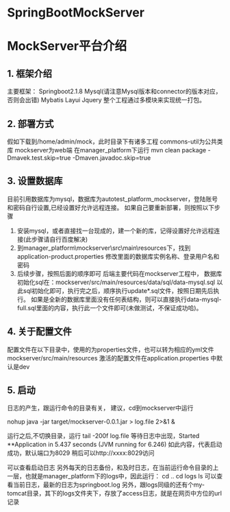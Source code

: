 # SpringBootMockServer

MockServer平台介绍
================================
## 1.	框架介绍
主要框架：
Springboot2.1.8
Mysql(请注意Mysql版本和connector的版本对应，否则会出错)
Mybatis
Layui
Jquery
整个工程通过多模块来实现统一打包。
## 2. 部署方式
假如下载到/home/admin/mock，此时目录下有诸多工程
commons-util为公共类库
mockserver为web端
在manager_platform下运行
mvn clean package -Dmavek.test.skip=true -Dmaven.javadoc.skip=true

## 3. 设置数据库
目前引用数据库为mysql，数据库为autotest_platform_mockserver，登陆账号和密码自行设置,已经设置好允许远程连接。
如果自己要重新部署，则按照以下步骤
1.	安装mysql，或者直接找一台现成的，建一个新的库，记得设置好允许远程连接(此步骤请自行百度解决)
2.	到manager_platform\mockserver\src\main\resources下，找到application-product.properties
修改里面的数据库实例名称、登录用户名和密码
3.	后续步骤，按照后面的顺序即可
后端主要代码在mockserver工程中，
数据库初始化sql在：mockserver/src/main/resources/data/sql/data-mysql.sql
以此sql初始化即可，执行完之后，顺序执行update*.sql文件，按照日期先后执行。
如果是全新的数据库里面没有任何表结构，则可以直接执行data-mysql-full.sql里面的内容，执行此一个文件即可(未做测试，不保证成功哈)。
## 4. 关于配置文件

配置文件在以下目录中，使用的为properties文件，也可以转为相应的yml文件
mockserver/src/main/resources
激活的配置文件在application.properties 中默认是dev

## 5. 启动
日志的产生，跟运行命令的目录有关，
建议，cd到mockserver中运行

nohup java -jar target/mockserver-0.0.1.jar > log.file 2>&1 &

运行之后,不切换目录，运行
tail -200f log.file
等待日志中出现，Started **Application in 5.437 seconds (JVM running for 6.246)
如此内容，代表启动成功，默认端口为8029
稍后可以http://xxxx:8029访问

可以查看启动日志
另外每天的日志备份，和及时日志，在当前运行命令目录的上一层，也就是manager_platform下的logs中，因此运行：
cd ..
cd logs
ls
可以查看当前日志，最新的日志为springboot.log
   另外，跟logs同级的还有个my-tomcat目录，其下的logs文件夹下，存放了access日志，就是在网页中方位的url记录



